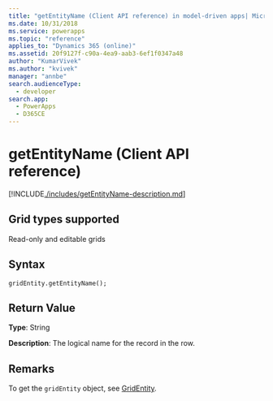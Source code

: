 ```yaml
---
title: "getEntityName (Client API reference) in model-driven apps| MicrosoftDocs"
ms.date: 10/31/2018
ms.service: powerapps
ms.topic: "reference"
applies_to: "Dynamics 365 (online)"
ms.assetid: 20f9127f-c90a-4ea9-aab3-6ef1f0347a48
author: "KumarVivek"
ms.author: "kvivek"
manager: "annbe"
search.audienceType: 
  - developer
search.app: 
  - PowerApps
  - D365CE
---
```

# getEntityName (Client API reference)



[!INCLUDE[./includes/getEntityName-description.md](./includes/getEntityName-description.md)]

## Grid types supported

Read-only and editable grids

## Syntax

`gridEntity.getEntityName();`

## Return Value

**Type**: String

**Description**: The logical name for the record in the row.

## Remarks

To get the `gridEntity` object, see [GridEntity](../gridentity.md). 

